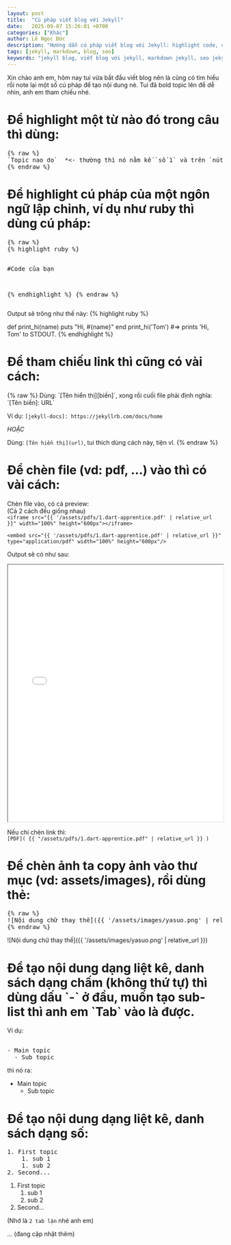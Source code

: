 ```yaml
---
layout: post
title:  "Cú pháp viết blog với Jekyll"
date:   2025-09-07 15:26:01 +0700
categories: ["Khác"]
author: Lê Ngọc Đức
description: "Hướng dẫn cú pháp viết blog với Jekyll: highlight code, chèn file, chèn ảnh, danh sách, ..."
tags: [jekyll, markdown, blog, seo]
keywords: "jekyll blog, viết blog với jekyll, markdown jekyll, seo jekyll"
---
```


Xin chào anh em, hôm nay tui vừa bắt đầu viết blog nên là cũng có tìm hiểu rồi note lại một số cú pháp
để tạo nội dung nè. Tui đã bold topic lên để dễ nhìn, anh em tham chiếu nhé.

<h1><strong>Để highlight một từ nào đó trong câu</strong> thì dùng:</h1>
<pre>
{% raw %}
`Topic nao do`  *<- thường thì nó nằm kế `số 1` và trên `nút tab` của máy á*
{% endraw %}
</pre>

<h1><strong>Để highlight cú pháp của một ngôn ngữ lập chỉnh</strong>, ví dụ như ruby thì dùng cú pháp:</h1>
<pre>
{% raw %}
{% highlight ruby %}

#Code của bạn

{% endhighlight %}
{% endraw %}
</pre>

Output sẽ trông như thế này:
{% highlight ruby %}

def print_hi(name)
  puts "Hi, #{name}"
end
print_hi('Tom')
#=> prints 'Hi, Tom' to STDOUT.
{% endhighlight %}

<h1><strong>Để tham chiếu link</strong> thì cũng có vài cách:</h1>
{% raw %}
Dùng: `[Tên hiển thị][biến]`, xong rồi cuối file phải định nghĩa: `[Tên biến]: URL`

Ví dụ: `[jekyll-docs]: https://jekyllrb.com/docs/home`

*HOẶC*

Dùng: `[Tên hiển thị](url)`, tui thích dùng cách này, tiện vl.
{% endraw %}

<h1><strong>Để chèn file</strong> (vd: pdf, ...) vào thì có vài cách:</h1>

Chèn file vào, có cả preview:  
(Cả 2 cách đều giống nhau)  
`<iframe src="{{ '/assets/pdfs/1.dart-apprentice.pdf' | relative_url }}" width="100%" height="600px"></iframe>`

`<embed src="{{ '/assets/pdfs/1.dart-apprentice.pdf' | relative_url }}" type="application/pdf" width="100%" height="600px"/>`

Output sẽ có như sau:

<iframe src="{{ '/assets/pdfs/1.dart-apprentice.pdf' | relative_url }}" width="100%" height="600px"></iframe>

Nếu chỉ chèn link thì:  
`[PDF]( {{ "/assets/pdfs/1.dart-apprentice.pdf" | relative_url }} )`

<h1><strong>Để chèn ảnh</strong> ta copy ảnh vào thư mục (vd: assets/images), rồi dùng thẻ:</h1>
<pre>
{% raw %}
![Nội dung chữ thay thế]({{ '/assets/images/yasuo.png' | relative_url }})
{% endraw %}
</pre>
![Nội dung chữ thay thế]({{ '/assets/images/yasuo.png' | relative_url }})

<h1><strong>Để tạo nội dung dạng liệt kê, danh sách dạng chấm (không thứ tự)</strong> thì dùng dấu `-` ở đầu, muốn tạo sub-list thì anh em `Tab` vào là được.</h1>

Ví dụ:

<pre> 
- Main topic 
  - Sub topic
</pre>

thì nó ra:
- Main topic
    - Sub topic

<h1><strong>Để tạo nội dung dạng liệt kê, danh sách dạng số</strong>:</h1>
<pre>
1. First topic
    1. sub 1
    1. sub 2
2. Second...
</pre>

1. First topic
    1. sub 1
    2. sub 2
2. Second...

(Nhớ là `2 tab lận` nhé anh em)

... (đang cập nhật thêm)
